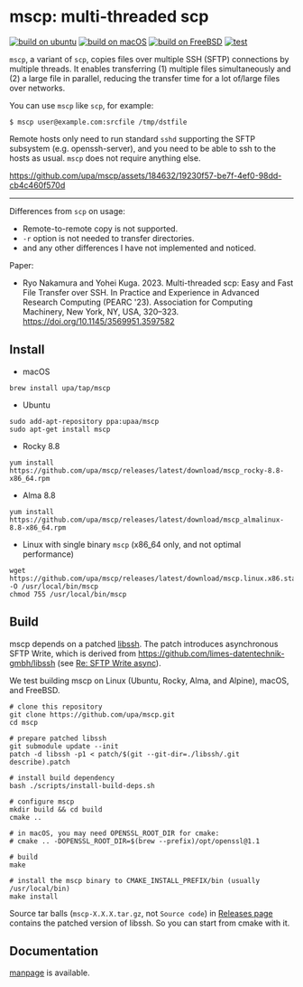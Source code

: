# mscp: multi-threaded scp

[![build on ubuntu](https://github.com/upa/mscp/actions/workflows/build-ubuntu.yml/badge.svg)](https://github.com/upa/mscp/actions/workflows/build-ubuntu.yml)
[![build on macOS](https://github.com/upa/mscp/actions/workflows/build-macos.yml/badge.svg)](https://github.com/upa/mscp/actions/workflows/build-macos.yml)
[![build on FreeBSD](https://github.com/upa/mscp/actions/workflows/build-freebsd.yml/badge.svg)](https://github.com/upa/mscp/actions/workflows/build-freebsd.yml)
[![test](https://github.com/upa/mscp/actions/workflows/test.yml/badge.svg)](https://github.com/upa/mscp/actions/workflows/test.yml)



`mscp`, a variant of `scp`, copies files over multiple SSH (SFTP)
connections by multiple threads. It enables transferring (1) multiple
files simultaneously and (2) a large file in parallel, reducing the
transfer time for a lot of/large files over networks.

You can use `mscp` like `scp`, for example:

```shell-session
$ mscp user@example.com:srcfile /tmp/dstfile
```

Remote hosts only need to run standard `sshd` supporting the SFTP
subsystem (e.g. openssh-server), and you need to be able to ssh to the
hosts as usual. `mscp` does not require anything else.


https://github.com/upa/mscp/assets/184632/19230f57-be7f-4ef0-98dd-cb4c460f570d

--------------------------------------------------------------------

Differences from `scp` on usage:

- Remote-to-remote copy is not supported.
- `-r` option is not needed to transfer directories.
- and any other differences I have not implemented and noticed.

Paper:
- Ryo Nakamura and Yohei Kuga. 2023. Multi-threaded scp: Easy and Fast File Transfer over SSH. In Practice and Experience in Advanced Research Computing (PEARC '23). Association for Computing Machinery, New York, NY, USA, 320–323. https://doi.org/10.1145/3569951.3597582

## Install

- macOS

```console
brew install upa/tap/mscp
```

- Ubuntu
```console
sudo add-apt-repository ppa:upaa/mscp
sudo apt-get install mscp
```

- Rocky 8.8
```console
yum install https://github.com/upa/mscp/releases/latest/download/mscp_rocky-8.8-x86_64.rpm
```

- Alma 8.8
```console
yum install https://github.com/upa/mscp/releases/latest/download/mscp_almalinux-8.8-x86_64.rpm
```

- Linux with single binary `mscp` (x86_64 only, and not optimal performance)
```console
wget https://github.com/upa/mscp/releases/latest/download/mscp.linux.x86.static -O /usr/local/bin/mscp
chmod 755 /usr/local/bin/mscp
```


## Build

mscp depends on a patched [libssh](https://www.libssh.org/). The
patch introduces asynchronous SFTP Write, which is derived from
https://github.com/limes-datentechnik-gmbh/libssh (see [Re: SFTP Write
async](https://archive.libssh.org/libssh/2020-06/0000004.html)).

We test building mscp on Linux (Ubuntu, Rocky, Alma, and Alpine),
macOS, and FreeBSD.


```console
# clone this repository
git clone https://github.com/upa/mscp.git
cd mscp

# prepare patched libssh
git submodule update --init
patch -d libssh -p1 < patch/$(git --git-dir=./libssh/.git describe).patch

# install build dependency
bash ./scripts/install-build-deps.sh

# configure mscp
mkdir build && cd build
cmake ..

# in macOS, you may need OPENSSL_ROOT_DIR for cmake:
# cmake .. -DOPENSSL_ROOT_DIR=$(brew --prefix)/opt/openssl@1.1

# build
make

# install the mscp binary to CMAKE_INSTALL_PREFIX/bin (usually /usr/local/bin)
make install
```

Source tar balls (`mscp-X.X.X.tar.gz`, not `Source code`) in
[Releases page](https://github.com/upa/mscp/releases) contains the patched version
of libssh. So you can start from cmake with it.


## Documentation

[manpage](/doc/mscp.rst) is available.